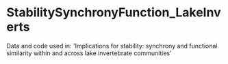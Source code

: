 # StabilitySynchronyFunction_LakeInverts
Data and code used in: 'Implications for stability: synchrony and functional similarity within and across lake invertebrate communities'
